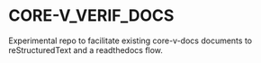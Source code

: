 # CORE-V_VERIF_DOCS
Experimental repo to facilitate existing core-v-docs documents to reStructuredText and a readthedocs flow.
